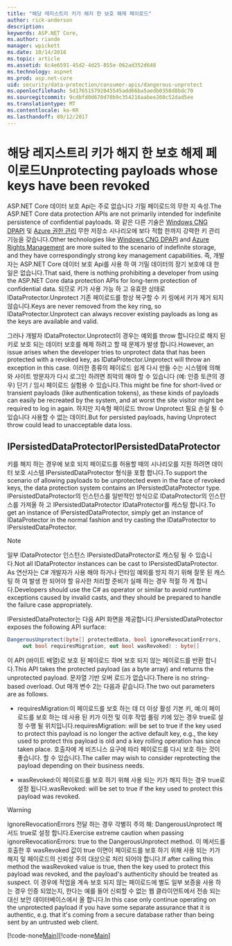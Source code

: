 ```yaml
---
title: "해당 레지스트리 키가 해지 한 보호 해제 페이로드"
author: rick-anderson
description: 
keywords: ASP.NET Core,
ms.author: riande
manager: wpickett
ms.date: 10/14/2016
ms.topic: article
ms.assetid: 6c4e6591-45d2-4d25-855e-062ad352d648
ms.technology: aspnet
ms.prod: asp.net-core
uid: security/data-protection/consumer-apis/dangerous-unprotect
ms.openlocfilehash: 5d176515792045545add66ba5aedb0358d8bdc70
ms.sourcegitcommit: 9cdbfd0d670d70b9c354216aabee260c52dad5ee
ms.translationtype: MT
ms.contentlocale: ko-KR
ms.lasthandoff: 09/12/2017
---
```

# <a name="unprotecting-payloads-whose-keys-have-been-revoked"></a><span data-ttu-id="b4bff-103">해당 레지스트리 키가 해지 한 보호 해제 페이로드</span><span class="sxs-lookup"><span data-stu-id="b4bff-103">Unprotecting payloads whose keys have been revoked</span></span>

<a name=data-protection-consumer-apis-dangerous-unprotect></a>

<span data-ttu-id="b4bff-104">ASP.NET Core 데이터 보호 Api는 주로 없습니다 기밀 페이로드의 무한 지 속성.</span><span class="sxs-lookup"><span data-stu-id="b4bff-104">The ASP.NET Core data protection APIs are not primarily intended for indefinite persistence of confidential payloads.</span></span> <span data-ttu-id="b4bff-105">와 같은 다른 기술은 [Windows CNG DPAPI](https://msdn.microsoft.com/library/windows/desktop/hh706794%28v=vs.85%29.aspx) 및 [Azure 권한 관리](https://docs.microsoft.com/rights-management/) 무한 저장소 시나리오에 보다 적합 한까지 강력한 키 관리 기능을 갖습니다.</span><span class="sxs-lookup"><span data-stu-id="b4bff-105">Other technologies like [Windows CNG DPAPI](https://msdn.microsoft.com/library/windows/desktop/hh706794%28v=vs.85%29.aspx) and [Azure Rights Management](https://docs.microsoft.com/rights-management/) are more suited to the scenario of indefinite storage, and they have correspondingly strong key management capabilities.</span></span> <span data-ttu-id="b4bff-106">즉, 개발자는 ASP.NET Core 데이터 보호 Api를 사용 하 여 기밀 데이터의 장기 보호에 대 한 일은 없습니다.</span><span class="sxs-lookup"><span data-stu-id="b4bff-106">That said, there is nothing prohibiting a developer from using the ASP.NET Core data protection APIs for long-term protection of confidential data.</span></span> <span data-ttu-id="b4bff-107">되므로 키가 사용 가능 하 고 유효한 상태로 IDataProtector.Unprotect 기존 페이로드를 항상 복구할 수 키 링에서 키가 제거 되지 않습니다.</span><span class="sxs-lookup"><span data-stu-id="b4bff-107">Keys are never removed from the key ring, so IDataProtector.Unprotect can always recover existing payloads as long as the keys are available and valid.</span></span>

<span data-ttu-id="b4bff-108">그러나 개발자 IDataProtector.Unprotect이 경우는 예외를 throw 합니다으로 해지 된 키로 보호 되는 데이터 보호를 해제 하려고 할 때 문제가 발생 합니다.</span><span class="sxs-lookup"><span data-stu-id="b4bff-108">However, an issue arises when the developer tries to unprotect data that has been protected with a revoked key, as IDataProtector.Unprotect will throw an exception in this case.</span></span> <span data-ttu-id="b4bff-109">이러한 종류의 페이로드 쉽게 다시 만들 수는 시스템에 의해와 사이트 방문자가 다시 로그인 하려면 최악의 해야 할 수 있습니다 (예: 인증 토큰의 경우) 단기 / 임시 페이로드 실험용 수 있습니다.</span><span class="sxs-lookup"><span data-stu-id="b4bff-109">This might be fine for short-lived or transient payloads (like authentication tokens), as these kinds of payloads can easily be recreated by the system, and at worst the site visitor might be required to log in again.</span></span> <span data-ttu-id="b4bff-110">하지만 지속형 페이로드 throw Unprotect 필요 손실 될 수 있습니다 사용할 수 없는 데이터.</span><span class="sxs-lookup"><span data-stu-id="b4bff-110">But for persisted payloads, having Unprotect throw could lead to unacceptable data loss.</span></span>

## <a name="ipersisteddataprotector"></a><span data-ttu-id="b4bff-111">IPersistedDataProtector</span><span class="sxs-lookup"><span data-stu-id="b4bff-111">IPersistedDataProtector</span></span>

<span data-ttu-id="b4bff-112">키를 해지 하는 경우에 보호 되지 페이로드를 허용할 때의 시나리오를 지원 하려면 데이터 보호 시스템 IPersistedDataProtector 형식을 포함 합니다.</span><span class="sxs-lookup"><span data-stu-id="b4bff-112">To support the scenario of allowing payloads to be unprotected even in the face of revoked keys, the data protection system contains an IPersistedDataProtector type.</span></span> <span data-ttu-id="b4bff-113">IPersistedDataProtector의 인스턴스를 일반적인 방식으로 IDataProtector의 인스턴스를 가져올 하 고 IPersistedDataProtector IDataProtector를 캐스팅 합니다.</span><span class="sxs-lookup"><span data-stu-id="b4bff-113">To get an instance of IPersistedDataProtector, simply get an instance of IDataProtector in the normal fashion and try casting the IDataProtector to IPersistedDataProtector.</span></span>

> [!NOTE]
> <span data-ttu-id="b4bff-114">일부 IDataProtector 인스턴스 IPersistedDataProtector로 캐스팅 될 수 있습니다.</span><span class="sxs-lookup"><span data-stu-id="b4bff-114">Not all IDataProtector instances can be cast to IPersistedDataProtector.</span></span> <span data-ttu-id="b4bff-115">As 연산자는 C# 개발자가 사용 해야 하거나 런타임 예외를 방지 하기 위해 잘못 된 캐스팅 하 여 발생 한 되어야 할 유사한 처리할 준비가 실패 하는 경우 적절 하 게 합니다.</span><span class="sxs-lookup"><span data-stu-id="b4bff-115">Developers should use the C# as operator or similar to avoid runtime exceptions caused by invalid casts, and they should be prepared to handle the failure case appropriately.</span></span>

<span data-ttu-id="b4bff-116">IPersistedDataProtector는 다음 API 화면을 제공합니다.</span><span class="sxs-lookup"><span data-stu-id="b4bff-116">IPersistedDataProtector exposes the following API surface:</span></span>

```csharp
DangerousUnprotect(byte[] protectedData, bool ignoreRevocationErrors,
     out bool requiresMigration, out bool wasRevoked) : byte[]
   ```

<span data-ttu-id="b4bff-117">이 API (바이트 배열)로 보호 된 페이로드 하며 보호 되지 않는 페이로드를 반환 합니다.</span><span class="sxs-lookup"><span data-stu-id="b4bff-117">This API takes the protected payload (as a byte array) and returns the unprotected payload.</span></span> <span data-ttu-id="b4bff-118">문자열 기반 오버 로드가 없습니다.</span><span class="sxs-lookup"><span data-stu-id="b4bff-118">There is no string-based overload.</span></span> <span data-ttu-id="b4bff-119">Out 매개 변수 2는 다음과 같습니다.</span><span class="sxs-lookup"><span data-stu-id="b4bff-119">The two out parameters are as follows.</span></span>

* <span data-ttu-id="b4bff-120">requiresMigration:이 페이로드를 보호 하는 데 더 이상 활성 기본 키, 예:이 페이로드를 보호 하는 데 사용 된 키가 이전 및 이후 작업 롤링 키에 있는 경우 true로 설정 수행 될 위치입니다.</span><span class="sxs-lookup"><span data-stu-id="b4bff-120">requiresMigration: will be set to true if the key used to protect this payload is no longer the active default key, e.g., the key used to protect this payload is old and a key rolling operation has since taken place.</span></span> <span data-ttu-id="b4bff-121">호출자에 게 비즈니스 요구에 따라 페이로드를 다시 보호 하는 것이 좋습니다. 할 수 있습니다.</span><span class="sxs-lookup"><span data-stu-id="b4bff-121">The caller may wish to consider reprotecting the payload depending on their business needs.</span></span>

* <span data-ttu-id="b4bff-122">wasRevoked:이 페이로드를 보호 하기 위해 사용 되는 키가 해지 하는 경우 true로 설정 됩니다.</span><span class="sxs-lookup"><span data-stu-id="b4bff-122">wasRevoked: will be set to true if the key used to protect this payload was revoked.</span></span>

>[!WARNING]
> <span data-ttu-id="b4bff-123">IgnoreRevocationErrors 전달 하는 경우 각별히 주의 해: DangerousUnprotect 메서드 true로 설정 합니다.</span><span class="sxs-lookup"><span data-stu-id="b4bff-123">Exercise extreme caution when passing ignoreRevocationErrors: true to the DangerousUnprotect method.</span></span> <span data-ttu-id="b4bff-124">이 메서드를 호출한 후 wasRevoked 값이 true 이면이 페이로드를 보호 하기 위해 사용 되는 키가 해지 및 페이로드의 신뢰성 주의 대상으로 처리 되어야 합니다.</span><span class="sxs-lookup"><span data-stu-id="b4bff-124">If after calling this method the wasRevoked value is true, then the key used to protect this payload was revoked, and the payload's authenticity should be treated as suspect.</span></span> <span data-ttu-id="b4bff-125">이 경우에 작업을 계속 보호 되지 않는 페이로드에 별도 일부 보증을 사용 하는 경우 인증 되었는지, 한다는 예를 들어 신뢰할 수 없는 웹 클라이언트에서 전송 되는 대신 보안 데이터베이스에서 올 합니다.</span><span class="sxs-lookup"><span data-stu-id="b4bff-125">In this case only continue operating on the unprotected payload if you have some separate assurance that it is authentic, e.g. that it's coming from a secure database rather than being sent by an untrusted web client.</span></span>

<span data-ttu-id="b4bff-126">[!code-none[Main](dangerous-unprotect/samples/dangerous-unprotect.cs)]</span><span class="sxs-lookup"><span data-stu-id="b4bff-126">[!code-none[Main](dangerous-unprotect/samples/dangerous-unprotect.cs)]</span></span>
